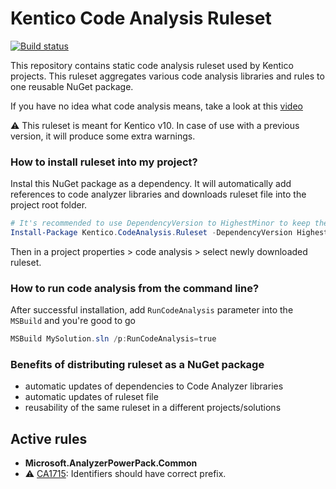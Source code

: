 # Kentico Code Analysis Ruleset

[![Build status](https://ci.appveyor.com/api/projects/status/h17txv85llgocrw0?svg=true)](https://ci.appveyor.com/project/kentico/codeanalysisruleset)

This repository contains static code analysis ruleset used by Kentico projects. This ruleset aggregates various code analysis libraries and rules to one reusable NuGet package.

If you have no idea what code analysis means, take a look at this [video](https://www.youtube.com/watch?v=lFYyp_jUXgs)

:warning: This ruleset is meant for Kentico v10. In case of use with a previous version, it will produce some extra warnings. 

### How to install ruleset into my project?

Instal this NuGet package as a dependency. It will automatically add references to code analyzer libraries and downloads ruleset file into the project root folder. 
```powershell
# It's recommended to use DependencyVersion to HighestMinor to keep the ruleset automatically updated
Install-Package Kentico.CodeAnalysis.Ruleset -DependencyVersion HighestMinor
```
Then in a project properties > code analysis > select newly downloaded ruleset.

### How to run code analysis from the command line?

After successful installation, add ```RunCodeAnalysis``` parameter into the ```MSBuild``` and you're good to go
```powershell
MSBuild MySolution.sln /p:RunCodeAnalysis=true
```

### Benefits of distributing ruleset as a NuGet package

- automatic updates of dependencies to Code Analyzer libraries
- automatic updates of ruleset file
- reusability of the same ruleset in a different projects/solutions

## Active rules

- **Microsoft.AnalyzerPowerPack.Common**
 - :warning: [CA1715](https://msdn.microsoft.com/library/ms182243.aspx): Identifiers should have correct prefix.
